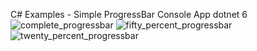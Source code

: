 C# Examples - Simple ProgressBar Console App
dotnet 6
![complete_progressbar](https://user-images.githubusercontent.com/466616/180584693-b3fbdd41-94c6-4a1e-920d-642ad2bd810a.png)
![fifty_percent_progressbar](https://user-images.githubusercontent.com/466616/180584695-808731ba-6aa4-4861-ac7d-86ad0e589dc6.png)
![twenty_percent_progressbar](https://user-images.githubusercontent.com/466616/180584697-924a42c0-d5c1-409c-b5f6-435a5c9b914e.png)
